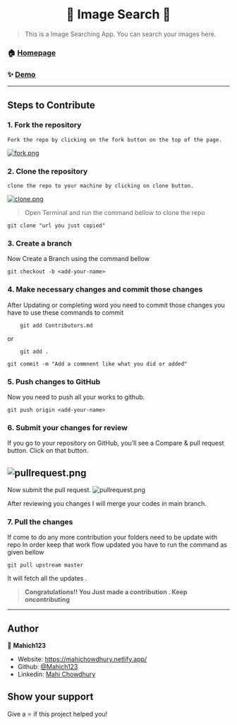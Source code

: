<h1 align="center">🔎 Image Search 🔎</h1>


> This is a Image Searching App. You can search your images here. 
### 🏠 [Homepage](https://github.com/Mahich123/Image_Search)

### ✨ [Demo](https://image-searching.netlify.app/)

---
## Steps to Contribute
### **1. Fork the repository**
```
Fork the repo by clicking on the fork button on the top of the page. 
```

[![fork.png](https://i.postimg.cc/KzPF3qTL/fork.png)](https://postimg.cc/CBx9W4mL)

### **2. Clone the repository**
```
clone the repo to your machine by clicking on clone button.
```

[![clone.png](https://i.postimg.cc/x1xxHRxc/clone.png)](https://postimg.cc/w1NQYhdp)

>Open Terminal and run the command bellow to clone the repo

```
git clone "url you just copied"
```
### **3. Create a branch**

Now Create a Branch using the command bellow

```
git checkout -b <add-your-name>
```


### **4. Make necessary changes and commit those changes**

After Updating or completing word you need to commit those changes you have to use these commands to commit 

```
    git add Contributors.md 
```
or 
```
    git add .
```
```
git commit -m "Add a commnent like what you did or added"
```

### **5. Push changes to GitHub**
Now you need to push all your works to github.
```
git push origin <add-your-name>
```

### **6. Submit your changes for review**

If you go to your repository on GitHub, you’ll see a Compare & pull request button. Click on that button.

![pullrequest.png](https://miro.medium.com/max/700/0*F-LrOSu0kL3fO_Nt.png)
---

Now submit the pull request.
![pullrequest.png](https://miro.medium.com/max/700/0*T1wiLQV5w5X42w1i.png)

After reviewing you changes I will merge your codes in main branch.

### **7. Pull the changes**
If come to do any more contribution your folders need to be update with repo In order keep that work flow updated you have to run the command as given bellow 

```
git pull upstream master
```

It will fetch all the updates . 

>**Congratulations!! You Just made a contribution . Keep oncontributing**  
---
## Author

👤 **Mahich123**

* Website: https://mahichowdhury.netlify.app/
* Github: [@Mahich123](https://github.com/Mahich123)
* Linkedin: [Mahi Chowdhury](https://www.linkedin.com/in/mahi-chowdhury/)

## Show your support

Give a ⭐️ if this project helped you!